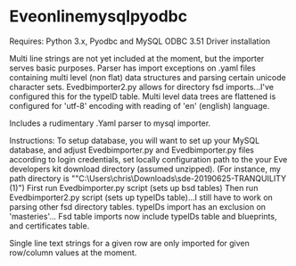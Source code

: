 # Eveonlinemysqlpyodbc

Requires:
Python 3.x, Pyodbc and MySQL ODBC 3.51 Driver installation

Multi line strings are not yet included at the moment, but the importer serves basic purposes.
Parser has import exceptions on .yaml files containing multi level (non flat) data structures
and parsing certain unicode character sets.
Evedbimporter2.py allows for directory fsd imports...I've configured this for the typeID table.  Multi level data trees are flattened is configured for 'utf-8' encoding with reading of 'en' (english) language.   

Includes a rudimentary .Yaml parser to mysql importer. 

Instructions:
To setup database, you will want to set up your MySQL database, and adjust Evedbimporter.py and Evedbimporter.py files according to login credentials, set locally configuration path to the your Eve developers kit download directory (assumed unzipped).  (For instance, my path directory is ""C:\\Users\\chris\\Downloads\\sde-20190625-TRANQUILITY (1)")
First run Evedbimporter.py script (sets up bsd tables)
Then run Evedbimporter2.py script (sets up typeIDs table)...I still have to work on parsing other fsd directory tables.  typeIDs import has an exclusion on 'masteries'...
Fsd table imports now include typeIDs table and blueprints, and certificates table.  

Single line text strings for a given row are only imported for given row/column values at the moment. 
